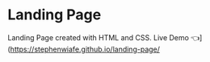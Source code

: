 # Landing Page
Landing Page created with HTML and CSS.
Live Demo 👈](https://stephenwiafe.github.io/landing-page/